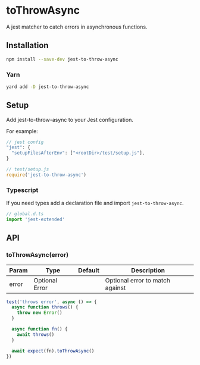 # toThrowAsync

A jest matcher to catch errors in asynchronous functions.

## Installation

```bash
npm install --save-dev jest-to-throw-async
```

### Yarn

```bash
yard add -D jest-to-throw-async
```

## Setup

Add jest-to-throw-async to your Jest configuration.

For example:

```js
// jest config
"jest": {
  "setupFilesAfterEnv": ["<rootDir>/test/setup.js"],
}
```

```js
// test/setup.js
require('jest-to-throw-async')
```

### Typescript

If you need types add a declaration file and import `jest-to-throw-async`.

```ts
// global.d.ts
import 'jest-extended'
```

## API

### toThrowAsync(error)

| Param | Type           | Default | Description                     |
| ----- | -------------- | ------- | ------------------------------- |
| error | Optional Error |         | Optional error to match against |

```js
test('throws error', async () => {
  async function throws() {
    throw new Error()
  }

  async function fn() {
    await throws()
  }

  await expect(fn).toThrowAsync()
})
```
